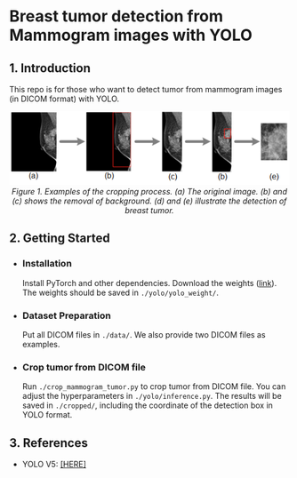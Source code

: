 # Breast tumor detection from Mammogram images with YOLO
  
## 1. Introduction

This repo is for those who want to detect tumor from mammogram images (in DICOM format) with YOLO. 

<p align="center">
    <img src="overview.png"/> <br />
    <em> 
    Figure 1. Examples of the cropping process. (a) The original image. (b) and (c) shows the removal of background. (d) and (e) illustrate the detection of breast tumor. 
    </em>
</p>

## 2. Getting Started

- ### Installation
    Install PyTorch and other dependencies. Download the weights ([link](https://drive.google.com/drive/folders/1aC62TZQrhGrYklkD-l0-dAd_tYBCc8WR?usp=drive_link)). The weights should be saved in `./yolo/yolo_weight/`.

- ### Dataset Preparation
    Put all DICOM files in `./data/`. We also provide two DICOM files as examples.

- ### Crop tumor from DICOM file
    Run `./crop_mammogram_tumor.py` to crop tumor from DICOM file. You can adjust the hyperparameters in `./yolo/inference.py`. The results will be saved in `./cropped/`, including the coordinate of the detection box in YOLO format.

## 3. References
- YOLO V5: [[HERE]](https://github.com/ultralytics/yolov5)
